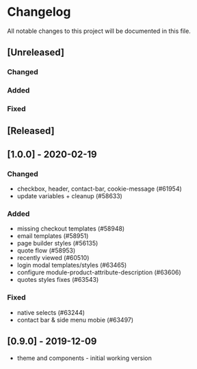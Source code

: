 # Changelog
All notable changes to this project will be documented in this file.

## [Unreleased]
### Changed
### Added
### Fixed


## [Released]

## [1.0.0] - 2020-02-19
### Changed
- checkbox, header, contact-bar, cookie-message (#61954)
- update variables + cleanup (#58633)

### Added
- missing checkout templates (#58948)
- email templates (#58951)
- page builder styles (#56135)
- quote flow (#58953)
- recently viewed (#60510)
- login modal templates/styles (#63465)
- configure module-product-attribute-description (#63606)
- quotes styles fixes (#63543)

### Fixed
- native selects (#63244)
- contact bar & side menu mobie (#63497)

## [0.9.0] - 2019-12-09
- theme and components - initial working version
